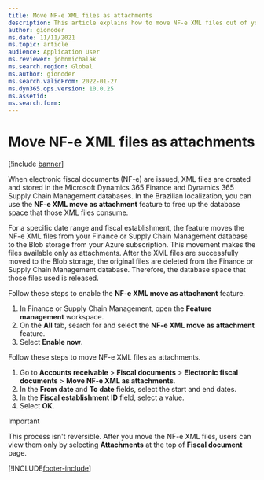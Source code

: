 ```yaml
---
title: Move NF-e XML files as attachments
description: This article explains how to move NF-e XML files out of your Microsoft Dynamics 365 Finance or Dynamics 365 Supply Chain Management database and make them available as attachments instead.
author: gionoder
ms.date: 11/11/2021
ms.topic: article
audience: Application User
ms.reviewer: johnmichalak
ms.search.region: Global
ms.author: gionoder
ms.search.validFrom: 2022-01-27
ms.dyn365.ops.version: 10.0.25
ms.assetid: 
ms.search.form: 
---
```


# Move NF-e XML files as attachments

[!include [banner](../../includes/banner.md)] 


When electronic fiscal documents (NF-e) are issued, XML files are created and stored in the Microsoft Dynamics 365 Finance and Dynamics 365 Supply Chain Management databases. In the Brazilian localization, you can use the **NF-e XML move as attachment** feature to free up the database space that those XML files consume.

For a specific date range and fiscal establishment, the feature moves the NF-e XML files from your Finance or Supply Chain Management database
to the Blob storage from your Azure subscription. This movement makes the files available only as attachments. After the XML files are successfully moved to the Blob storage, the original files are deleted from the Finance or Supply Chain Management database. Therefore, the database space that those files used is released.

Follow these steps to enable the **NF-e XML move as attachment** feature.

1. In Finance or Supply Chain Management, open the **Feature management** workspace.
2. On the **All** tab, search for and select the **NF-e XML move as attachment** feature.
3. Select **Enable now**.

Follow these steps to move NF-e XML files as attachments.

1. Go to **Accounts receivable** \> **Fiscal documents** \> **Electronic fiscal documents** \> **Move NF-e XML as attachments**.
2. In the **From date** and **To date** fields, select the start and end dates.
3. In the **Fiscal establishment ID** field, select a value.
4. Select **OK**.

> [!IMPORTANT]
> This process isn't reversible. After you move the NF-e XML files, users can view them only by selecting **Attachments** at the top of **Fiscal document** page.

[!INCLUDE[footer-include](../../../includes/footer-banner.md)]
